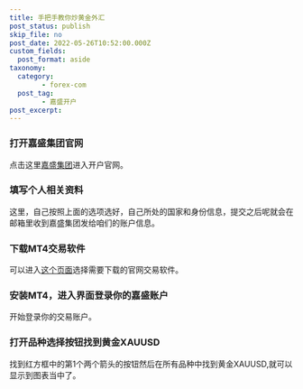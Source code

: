 ```yaml
---
title: 手把手教你炒黄金外汇
post_status: publish
skip_file: no
post_date: 2022-05-26T10:52:00.000Z
custom_fields: 
  post_format: aside
taxonomy:
  category:
        - forex-com
  post_tag:
        - 嘉盛开户
post_excerpt: 
---
```

### 打开嘉盛集团官网

点击这里[嘉盛集团](https://www.ssgg.net/go/forexcom/)进入开户官网。

### 填写个人相关资料

这里，自己按照上面的选项选好，自己所处的国家和身份信息，提交之后呢就会在邮箱里收到嘉盛集团发给咱们的账户信息。

### 下载MT4交易软件

可以进入[这个页面](https://www.ssgg.net/forex-mt4-download.html)选择需要下载的官网交易软件。

### 安装MT4，进入界面登录你的嘉盛账户

开始登录你的交易账户。

### 打开品种选择按钮找到黄金XAUUSD

找到红方框中的第1个两个箭头的按钮然后在所有品种中找到黄金XAUUSD,就可以显示到图表当中了。